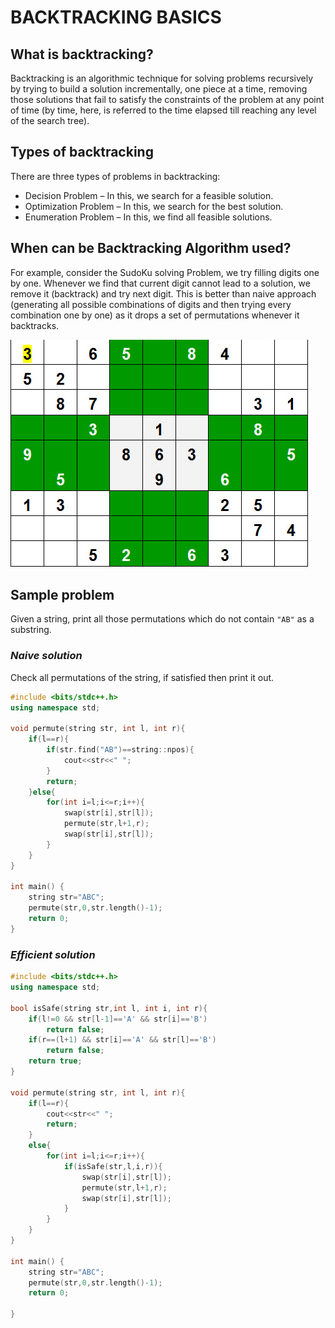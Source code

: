 # **BACKTRACKING BASICS**

## **What is backtracking?**

Backtracking is an algorithmic technique for solving problems recursively by trying to build a solution incrementally, one piece at a time, removing those solutions that fail to satisfy the constraints of the problem at any point of time (by time, here, is referred to the time elapsed till reaching any level of the search tree).

## **Types of backtracking**

There are three types of problems in backtracking:

- Decision Problem – In this, we search for a feasible solution.
- Optimization Problem – In this, we search for the best solution.
- Enumeration Problem – In this, we find all feasible solutions.

## **When can be Backtracking Algorithm used?**

For example, consider the SudoKu solving Problem, we try filling digits one by one. Whenever we find that current digit cannot lead to a solution, we remove it (backtrack) and try next digit. This is better than naive approach (generating all possible combinations of digits and then trying every combination one by one) as it drops a set of permutations whenever it backtracks.

![alt text](image.png)

## **Sample problem**

Given a string, print all those permutations which do not contain `"AB"` as a substring.

### ***Naive solution***

Check all permutations of the string, if satisfied then print it out.

```cpp
#include <bits/stdc++.h>
using namespace std;

void permute(string str, int l, int r){
    if(l==r){
        if(str.find("AB")==string::npos){
            cout<<str<<" ";
        }
        return;
    }else{
        for(int i=l;i<=r;i++){
            swap(str[i],str[l]);
            permute(str,l+1,r);
            swap(str[i],str[l]);
        }   
    }
}

int main() {
	string str="ABC";
    permute(str,0,str.length()-1);      
    return 0;  
}
```

### ***Efficient solution***

```cpp
#include <bits/stdc++.h>
using namespace std;

bool isSafe(string str,int l, int i, int r){
    if(l!=0 && str[l-1]=='A' && str[i]=='B')
        return false;
    if(r==(l+1) && str[i]=='A' && str[l]=='B')
        return false;
    return true;
}

void permute(string str, int l, int r){
    if(l==r){
        cout<<str<<" ";
        return;
    }
    else{
        for(int i=l;i<=r;i++){
            if(isSafe(str,l,i,r)){
                swap(str[i],str[l]);
                permute(str,l+1,r);
                swap(str[i],str[l]);
            }
        }   
    }
}

int main() {
	string str="ABC";
    permute(str,0,str.length()-1);      
    return 0;  
	
}
```